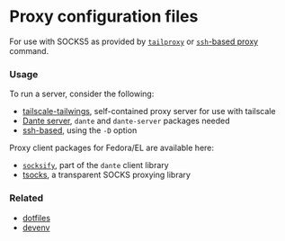 Proxy configuration files
=========================

For use with SOCKS5 as provided by [`tailproxy`](https://github.com/gbraad/dotfiles/blob/main/zsh/.local/bin/start-tailproxy) or [`ssh`-based proxy](https://github.com/gbraad/dotfiles/blob/main/zsh/.zshrc.d/alias.zsh) command.


### Usage
To run a server, consider the following:
  * [tailscale-tailwings](https://github.com/spotsnel/tailscale-tailwings), self-contained proxy server for use with tailscale
  * [Dante server](https://github.com/spotsnel-fedora/dante-packages), `dante` and `dante-server` packages needed
  * [ssh-based](https://github.com/gbraad/dotfiles/blob/8eeb1ee5f4dd6fddc5351bc47be3e3667ad58811/zsh/.zshrc.d/alias.zsh#L14-L15), using the `-D` option

Proxy client packages for Fedora/EL are available here:
  * [`socksify`](https://github.com/spotsnel-fedora/dante-packages), part of the `dante` client library
  * [tsocks](https://github.com/spotsnel-fedora/tsocks-packages), a transparent SOCKS proxying library


### Related
  * [dotfiles](https://github.com/gbraad/dotfiles)
  * [devenv](https://github.com/gbraad/devenv/)
